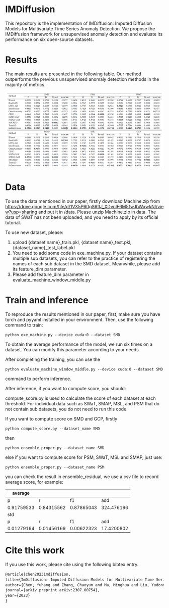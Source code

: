 # IMDiffusion

This repository is the implementation of IMDiffusion: Imputed Diffusion Models for Multivariate Time Series Anomaly Detection. We propose the IMDiffusion framework for unsupervised anomaly detection and evaluate its performance on six open-source datasets.

# Results
The main results are presented in the following table. Our method outperforms the previous unsupervised anomaly detection methods in the majority of metrics.

![Image Description](result.png)

# Data
To use the data mentioned in our paper, firstly download Machine.zip from https://drive.google.com/file/d/1VX5P60gS6fIJ_XDvnlF6M5fwJbWxwkNI/view?usp=sharing and put it in /data.
Please unzip Machine.zip in data. The data of SWaT has not been uploaded, and you need to apply by its official tutorial.

To use new dataset, please:

1. upload {dataset name}_train.pkl, {dataset name}_test.pkl, {dataset_name}_test_label.pkl
2. You need to add some code in exe_machine.py. If your dataset contains multiple sub datasets, you can refer to the practice of registering the names of each sub dataset in the SMD dataset. Meanwhile, please add its feature_dim parameter.
3. Please add feature_dim parameter in evaluate_machine_window_middle.py

# Train and inference


To reproduce the results mentioned in our paper, first, make sure you have torch and pyyaml installed in your environment. Then, use the following command to train:
```shell
python exe_machine.py --device cuda:0 --dataset SMD
```

To obtain the average performance of the model, we run six times on a dataset. You can modify this parameter according to your needs.

After completing the training, you can use the

```shell
python evaluate_machine_window_middle.py --device cuda:0 --dataset SMD
```

command to perform inference.

After inference, if you want to compute score, you should:

compute_score.py is used to calculate the score of each dataset at each threshold. For individual data such as SWaT, SMAP, MSL, and PSM that do not contain sub datasets, you do not need to run this code.

If you want to compute score on SMD and GCP, firstly 
```shell
python compute_score.py --dataset_name SMD
```

then

```shell
python ensemble_proper.py --dataset_name SMD
```

else if you want to compute score for PSM, SWaT, MSL and SMAP, just use:

```shell
python ensemble_proper.py --dataset_name PSM
```

you can check the result in ensemble_residual, we use a csv file to record average score, for example:

| average    |            |            |            |
| ---------- | ---------- | ---------- | ---------- |
| p          | r          | f1         | add        |
| 0.91759533 | 0.84315562 | 0.87865043 | 324.476196 |
| std        |            |            |            |
| p          | r          | f1         | add        |
| 0.01279164 | 0.01456169 | 0.00622323 | 17.4200802 |


# Cite this work
If you use this work, please cite using the following bibtex entry.

```markdown
@article{chen2023imdiffusion,
title={ImDiffusion: Imputed Diffusion Models for Multivariate Time Series Anomaly Detection},
author={Chen, Yuhang and Zhang, Chaoyun and Ma, Minghua and Liu, Yudong and Ding, Ruomeng and Li, Bowen and He, Shilin and Rajmohan, Saravan and Lin, Qingwei and Zhang, Dongmei},
journal={arXiv preprint arXiv:2307.00754},
year={2023}
}
```
